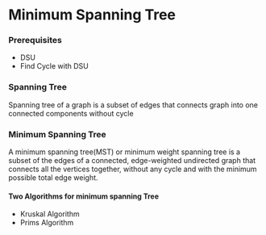 <h1>Minimum Spanning Tree</h1>

<h3>Prerequisites </h3>
<ul>
  <li>DSU</li>
  <li>Find Cycle with DSU</li>
</ul>

<h3>Spanning Tree</h3>
Spanning tree of a graph is a subset of edges that connects graph into one connected components without cycle

<h3>Minimum Spanning Tree</h3>
A minimum spanning tree(MST) or minimum weight spanning tree is a subset of the edges of a connected, edge-weighted undirected graph that connects all the vertices together, without any cycle and with the minimum possible total edge weight.
  
<h4>Two Algorithms for minimum spanning Tree</h4>
<ul>
  <li>Kruskal Algorithm</li>
  <li>Prims Algorithm</li>
</ul>
